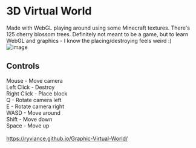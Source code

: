 # 3D Virtual World
Made with WebGL playing around using some Minecraft textures. There's 125 cherry blossom trees.
Definitely not meant to be a game, but to learn WebGL and graphics - I know the placing/destroying feels weird :)
<br />
![image](https://github.com/user-attachments/assets/9ce27aa3-61b0-4166-8c96-519a2a99dcaf)
## Controls
Mouse - Move camera <br />
Left Click - Destroy <br />
Right Click - Place block <br />
Q - Rotate camera left <br />
E - Rotate camera right <br />
WASD - Move around <br />
Shift - Move down <br />
Space - Move up <br />
<br />
https://ryviance.github.io/Graphic-Virtual-World/
